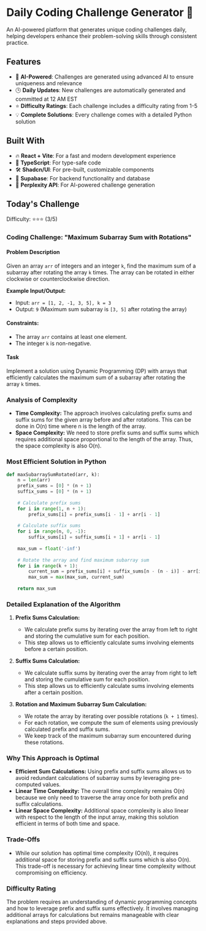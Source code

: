 # Daily Coding Challenge Generator 🚀

An AI-powered platform that generates unique coding challenges daily, helping developers enhance their problem-solving skills through consistent practice.

## Features

- 🤖 **AI-Powered**: Challenges are generated using advanced AI to ensure uniqueness and relevance
- 🕒 **Daily Updates**: New challenges are automatically generated and committed at 12 AM EST
- ⭐ **Difficulty Ratings**: Each challenge includes a difficulty rating from 1-5
- 💡 **Complete Solutions**: Every challenge comes with a detailed Python solution

## Built With

- 🔥 **React + Vite**: For a fast and modern development experience
- 🔷 **TypeScript**: For type-safe code
- 🛠️ **Shadcn/UI**: For pre-built, customizable components
- 🔌 **Supabase**: For backend functionality and database
- 🤖 **Perplexity API**: For AI-powered challenge generation

## Today's Challenge

Difficulty: ⭐⭐⭐ (3/5)

### Coding Challenge: "Maximum Subarray Sum with Rotations"

#### Problem Description

Given an array `arr` of integers and an integer `k`, find the maximum sum of a subarray after rotating the array `k` times. The array can be rotated in either clockwise or counterclockwise direction.

**Example Input/Output:**
- Input: `arr = [1, 2, -1, 3, 5], k = 3`
- Output: `9` (Maximum sum subarray is `[3, 5]` after rotating the array)
  
#### Constraints:
- The array `arr` contains at least one element.
- The integer `k` is non-negative.

#### Task

Implement a solution using Dynamic Programming (DP) with arrays that efficiently calculates the maximum sum of a subarray after rotating the array `k` times.

### Analysis of Complexity

- **Time Complexity:** The approach involves calculating prefix sums and suffix sums for the given array before and after rotations. This can be done in O(n) time where n is the length of the array.
- **Space Complexity:** We need to store prefix sums and suffix sums which requires additional space proportional to the length of the array. Thus, the space complexity is also O(n).

### Most Efficient Solution in Python

```python
def maxSubarraySumRotated(arr, k):
    n = len(arr)
    prefix_sums = [0] * (n + 1)
    suffix_sums = [0] * (n + 1)
    
    # Calculate prefix sums
    for i in range(1, n + 1):
        prefix_sums[i] = prefix_sums[i - 1] + arr[i - 1]
    
    # Calculate suffix sums
    for i in range(n, 0, -1):
        suffix_sums[i] = suffix_sums[i + 1] + arr[i - 1]
    
    max_sum = float('-inf')
    
    # Rotate the array and find maximum subarray sum
    for i in range(k + 1):
        current_sum = prefix_sums[i] + suffix_sums[n - (n - i)] - arr[i - 1]
        max_sum = max(max_sum, current_sum)
    
    return max_sum
```

### Detailed Explanation of the Algorithm

1. **Prefix Sums Calculation:**
   - We calculate prefix sums by iterating over the array from left to right and storing the cumulative sum for each position.
   - This step allows us to efficiently calculate sums involving elements before a certain position.

2. **Suffix Sums Calculation:**
   - We calculate suffix sums by iterating over the array from right to left and storing the cumulative sum for each position.
   - This step allows us to efficiently calculate sums involving elements after a certain position.

3. **Rotation and Maximum Subarray Sum Calculation:**
   - We rotate the array by iterating over possible rotations (`k + 1` times).
   - For each rotation, we compute the sum of elements using previously calculated prefix and suffix sums.
   - We keep track of the maximum subarray sum encountered during these rotations.

### Why This Approach is Optimal

- **Efficient Sum Calculations:** Using prefix and suffix sums allows us to avoid redundant calculations of subarray sums by leveraging pre-computed values.
- **Linear Time Complexity:** The overall time complexity remains O(n) because we only need to traverse the array once for both prefix and suffix calculations.
- **Linear Space Complexity:** Additional space complexity is also linear with respect to the length of the input array, making this solution efficient in terms of both time and space.

### Trade-Offs

- While our solution has optimal time complexity (O(n)), it requires additional space for storing prefix and suffix sums which is also O(n). This trade-off is necessary for achieving linear time complexity without compromising on efficiency.

### Difficulty Rating

The problem requires an understanding of dynamic programming concepts and how to leverage prefix and suffix sums effectively. It involves managing additional arrays for calculations but remains manageable with clear explanations and steps provided above.